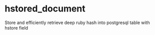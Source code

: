 hstored_document
================

Store and efficiently retrieve deep ruby hash into postgresql table with hstore field
